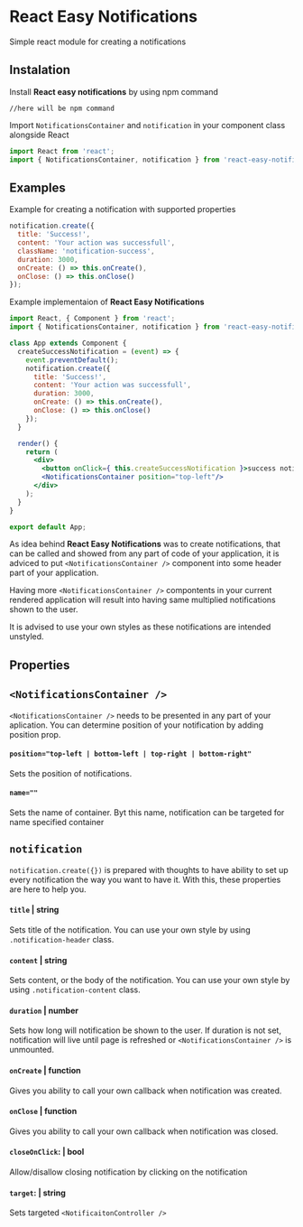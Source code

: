 # React Easy Notifications
Simple react module for creating a notifications
## Instalation
Install **React easy notifications** by using npm command
```
//here will be npm command
```

Import `NotificationsContainer` and `notification` in your component class alongside React
```jsx
import React from 'react';
import { NotificationsContainer, notification } from 'react-easy-notifications';
```

## Examples

Example for creating a notification with supported properties
```jsx
notification.create({
  title: 'Success!',
  content: 'Your action was successfull',
  className: 'notification-success',
  duration: 3000,
  onCreate: () => this.onCreate(),
  onClose: () => this.onClose()
});
```
Example implementaion of **React Easy Notifications**
```jsx
import React, { Component } from 'react';
import { NotificationsContainer, notification } from 'react-easy-notifications';

class App extends Component {
  createSuccessNotification = (event) => {
    event.preventDefault();
    notification.create({
      title: 'Success!',
      content: 'Your action was successfull',
      duration: 3000,
      onCreate: () => this.onCreate(),
      onClose: () => this.onClose()
    });
  }

  render() {
    return (
      <div>
        <button onClick={ this.createSuccessNotification }>success notification</button>
        <NotificationsContainer position="top-left"/>
      </div>
    );
  }
}

export default App;
```

As idea behind **React Easy Notifications** was to create notifications, that can be called and showed from any part of code of your application, it is adviced to put `<NotificationsContainer />` component into some header part of your application.

Having more `<NotificationsContainer />` compontents in your current rendered application will result into having same multiplied notifications shown to the user.

It is advised to use your own styles as these notifications are intended unstyled.

## Properties
## `<NotificationsContainer />`
`<NotificationsContainer />` needs to be presented in any part of your aplication. You can determine position of your notification by adding position prop.

#### `position="top-left | bottom-left | top-right | bottom-right"`
Sets the position of notifications.

#### `name=""`
Sets the name of container. Byt this name, notification can be targeted for name specified container 

## `notification`
`notification.create({})` is prepared with thoughts to have ability to set up every notification the way you want to have it. With this, these properties are here to help you.

#### `title` | string
Sets title of the notification. You can use your own style by using `.notification-header` class.
#### `content` | string
Sets content, or the body of the notification. You can use your own style by using `.notification-content` class.

#### `duration` | number
Sets how long will notification be shown to the user. If duration is not set, notification will live until page is refreshed or `<NotificationsContainer />` is unmounted.
#### `onCreate` | function
Gives you ability to call your own callback when notification was created.
#### `onClose`  | function
Gives you ability to call your own callback when notification was closed.
#### `closeOnClick`: | bool
Allow/disallow closing notification by clicking on the notification
#### `target`: | string
Sets targeted `<NotificaitonController />`